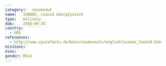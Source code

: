 ```yaml
---
category:	cosmonaut
name:	IVANOV, Leonid Georgiyevich
type:	military
dob:	1950-06-25
country:
  - URS
references:
  - http://www.spacefacts.de/bios/cosmonauts/english/ivanov_leonid.htm
missions:
evas:
gender:	Male
---
```

